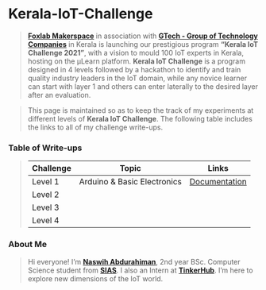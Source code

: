# Kerala-IoT-Challenge

> [**Foxlab Makerspace**](https://www.facebook.com/foxlabmakerspace/) in association with [**GTech - Group of Technology Companies**](https://atfg.gtechindia.org/) in Kerala is launching our prestigious program **“Kerala IoT Challenge 2021”**, with a vision to mould 100 IoT experts in Kerala, hosting on the µLearn platform. **Kerala IoT Challenge** is a program designed in 4 levels followed by a hackathon to identify and train quality industry leaders in the IoT domain, while any novice learner can start with layer 1 and others can enter laterally to the desired layer after an evaluation.

> This page is maintained so as to keep the track of my experiments at different levels of **Kerala IoT Challenge**. The following table includes the links to all of my challenge write-ups.

### Table of Write-ups
>| Challenge | Topic | Links |
>| --- | --- | --- |
>| Level 1 | Arduino & Basic Electronics | [Documentation](https://naxwh.github.io/Kerala-IoT-Challenge/pages/level_1) |
>| Level 2 | | |
>| Level 3 | | | 
>| Level 4 | | |

### About Me

> Hi everyone! I’m [**Naswih Abdurahiman**](https://naswih.netlify.app/), 2nd year BSc. Computer Science student from [**SIAS**](https://sias.edu.in/). I also an Intern at [**TinkerHub**](https://tinkerhub.org/). I’m here to explore new dimensions of the IoT world.

